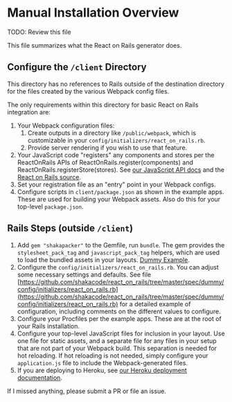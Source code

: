 # Manual Installation Overview

TODO: Review this file

This file summarizes what the React on Rails generator does.

## Configure the `/client` Directory

This directory has no references to Rails outside of the destination directory for the files created by the various Webpack config files.

The only requirements within this directory for basic React on Rails integration are:

1. Your Webpack configuration files:
   1. Create outputs in a directory like `/public/webpack`, which is customizable in your `config/initializers/react_on_rails.rb`.
   1. Provide server rendering if you wish to use that feature.
1. Your JavaScript code "registers" any components and stores per the ReactOnRails APIs of ReactOnRails.register(components) and ReactOnRails.registerStore(stores). See [our JavaScript API docs](../api/javascript-api.md) and the [React on Rails source](https://github.com/shakacode/react_on_rails/tree/master/node_package/src/ReactOnRails.client.js).
1. Set your registration file as an "entry" point in your Webpack configs.
1. Configure scripts in `client/package.json` as shown in the example apps. These are used for building your Webpack assets. Also do this for your top-level `package.json`.

## Rails Steps (outside `/client`)

1. Add `gem "shakapacker"` to the Gemfile, run `bundle`. The gem provides the `stylesheet_pack_tag` and `javascript_pack_tag` helpers, which are used to load the bundled assets in your layouts. [Dummy Example](https://github.com/shakacode/react_on_rails/tree/master/spec/dummy/app/views/layouts/application.html.erb).
1. Configure the `config/initializers/react_on_rails.rb`. You can adjust some necessary settings and defaults. See file [https://github.com/shakacode/react_on_rails/tree/master/spec/dummy/config/initializers/react_on_rails.rb](https://github.com/shakacode/react_on_rails/tree/master/spec/dummy/config/initializers/react_on_rails.rb) for a detailed example of configuration, including comments on the different values to configure.
1. Configure your Procfiles per the example apps. These are at the root of your Rails installation.
1. Configure your top-level JavaScript files for inclusion in your layout. Use one file for static assets, and a separate file for any files in your setup that are not part of your Webpack build. This separation is needed for hot reloading. If hot reloading is not needed, simply configure your `application.js` file to include the Webpack-generated files.
1. If you are deploying to Heroku, see [our Heroku deployment documentation](../deployment/heroku-deployment.md).

If I missed anything, please submit a PR or file an issue.
